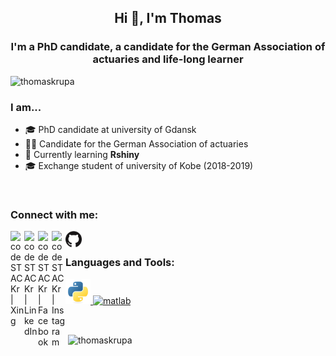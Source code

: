 <h2 align="center">Hi 👋, I'm Thomas</h2>
<h3 align="center">I'm a PhD candidate, a candidate for the German Association of actuaries and life-long learner</h3>

<p align="left"> <img src="https://komarev.com/ghpvc/?username=thomaskrupa&label=Profile%20views&color=0e75b6&style=flat" alt="thomaskrupa" /> </p>


### I am...
* 🎓 PhD candidate at university of Gdansk
* 👨‍💻 Candidate for the German Association of actuaries
* 🔭 Currently learning **Rshiny**
* 🎓 Exchange student of university of Kobe (2018-2019)


<br />

### Connect with me:


[<img align="left" alt="codeSTACKr | Xing" width="22px" src="https://cdn.jsdelivr.net/npm/simple-icons@v3/icons/xing.svg" />][xing]
[<img align="left" alt="codeSTACKr | LinkedIn" width="22px" src="https://cdn.jsdelivr.net/npm/simple-icons@v3/icons/linkedin.svg" />][linkedin]
[<img align="left" alt="codeSTACKr | Facebook" width="22px" src="https://cdn.jsdelivr.net/npm/simple-icons@v3/icons/facebook.svg" />][facebook]
[<img align="left" alt="codeSTACKr | Instagram" width="22px" src="https://cdn.jsdelivr.net/npm/simple-icons@v3/icons/instagram.svg" />][instagram]
[<img align="left" alt="GitHub" width="26px" src="https://raw.githubusercontent.com/github/explore/78df643247d429f6cc873026c0622819ad797942/topics/github/github.png" />][github]



<br />

### Languages and Tools:

<p align="left"> 
    <a href="https://www.python.org" target="_blank"> <img src="https://raw.githubusercontent.com/devicons/devicon/master/icons/python/python-original.svg" alt="python" width="40" height="40"/> </a>  
  <a href="https://www.mathworks.com/" target="_blank"> <img src="https://upload.wikimedia.org/wikipedia/commons/2/21/Matlab_Logo.png" alt="matlab" width="40" height="40"/> </a> 
</p>




<br />


<p>&nbsp;<img align="center" src="https://github-readme-stats.vercel.app/api?username=thomaskrupa&show_icons=true&locale=en" alt="thomaskrupa" /></p>



[xing]: https://www.xing.com/profile/Thomas_Krupa/cv
[facebook]: https://www.facebook.com/thomas.krupa.71/
[instagram]: https://www.instagram.com/thomas_krupa_/
[linkedin]: https://www.linkedin.com/in/thomas-krupa-a96295102/
[github]: https://github.com/thomaskrupa/thomaskrupa







<!--
**thomaskrupa/thomaskrupa** is a ✨ _special_ ✨ repository because its `README.md` (this file) appears on your GitHub profile.

Here are some ideas to get you started:

- 🔭 I’m currently working on ...
- 🌱 I’m currently learning ...
- 👯 I’m looking to collaborate on ...
- 🤔 I’m looking for help with ...
- 💬 Ask me about ...
- 📫 How to reach me: ...
- 😄 Pronouns: ...
- ⚡ Fun fact: ...
-->
